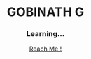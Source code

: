<div align="center">
  <h1>GOBINATH G</h1>
  <h3>Learning...</h3>
  <a href="https://linktr.ee/gobinath.gb" target="_blank">Reach Me !</a>
</div>

<!--
- 👋 Hi, I’m Gobinath G
- 👀 I’m interested in learning new stuffs
- 🌱 I’m currently learning Web Development
- 💞️ I’m looking to collaborate on Web developing projects
- 📫 Reach me at [gobichan2209@gmail.com](https://mailxto.com/j95lk7)
- Instagram - [@gobinath.gb](https://www.instagram.com/gobinath.gb/)
- Twitter - [@gobinath_gb22](https://twitter.com/gobinath_gb22)
- [LinkedIn](https://www.linkedin.com/in/gobinath-gb/)
- [LinkTree](https://linktr.ee/gobinath.gb)
-->
